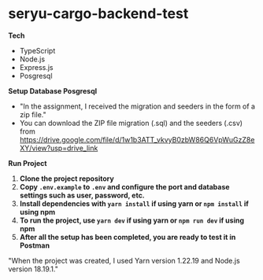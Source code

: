 # seryu-cargo-backend-test

**Tech**
- TypeScript
- Node.js
- Express.js
- Posgresql

**Setup Database Posgresql**
- "In the assignment, I received the migration and seeders in the form of a zip file."
- You can download the ZIP file migration (.sql) and the seeders (.csv) from https://drive.google.com/file/d/1w1b3ATT_vkvyB0zbW86Q6VpWuGzZ8eXY/view?usp=drive_link

**Run Project**
1. **Clone the project repository**
2. **Copy `.env.example` to `.env` and configure the port and database settings such as user, password, etc.**
3. **Install dependencies with `yarn install` if using yarn or `npm install` if using npm**
4. **To run the project, use `yarn dev` if using yarn or `npm run dev` if using npm**
5. **After all the setup has been completed, you are ready to test it in Postman**

"When the project was created, I used Yarn version 1.22.19 and Node.js version 18.19.1."
